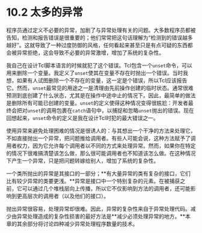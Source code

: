 # 10.2 太多的异常

程序员通过定义不必要的异常，加剧了与异常处理有关的问题。大多数程序员都被告知，检测和报告错误是很重要的；他们常常把这句话理解为“检测到的错误越多越好”。这就导致了一种过度防御的风格，任何看起来甚至只是有点可疑的东西都会被异常拒绝，这会导致不必要的异常激增，增加了系统的复杂性。

我自己在设计Tcl脚本语言的时候就犯了这个错误。Tcl包含一个`unset`命令，可以用来删除一个变量。我定义了`unset`使其在变量不存在时抛出一个错误。当时我想，如果有人试图删除一个不存在的变量，这一定是个错误，所以Tcl应该报告它。然而，`unset`最常见的用途之一是清理由先前操作创建的临时状态。通常很难预测到底创建了什么状态，尤其是在操作中途中止的情况下。因此，最简单的做法是删除所有可能已创建的变量。`unset`的定义使得这种情况变得很尴尬：开发者最终会把对`unset`的调用包裹在`catch`语句中，以捕捉和忽略`unset`抛出的错误。现在回想起来，`unset`命令的定义是我在设计Tcl时犯的最大错误之一。

使用异常来避免处理困难的情况是很诱人的：与其想出一个干净的方法来处理它，不如直接抛出一个异常，把问题推给调用者。有些人可能会说，这种方法赋予了调用者权力，因为它允许每个调用者以不同的方式来处理异常。然而，如果你在特定的情况下很难搞清楚该怎么做，那么很可能调用者也不知道该怎么做。在这种情况下产生一个异常，只是把问题转嫁给别人，增加了系统的复杂性。

一个类所抛出的异常是其接口的一部分；**有大量异常的类有复杂的接口，它们比有较少异常的类要更浅。**异常是接口中一个特别复杂的元素。在被捕获之前，它可以通过几个堆栈层向上传播，所以它不仅影响到方法的调用者，还可能影响到更高层次的调用者（以及他们的接口）。

抛出异常很容易，处理异常却很难。因此，异常的复杂性来自于异常处理代码。减少由异常处理造成的复杂性损害的最好方法是**减少必须处理异常的地方。**本章的其余部分将讨论四种减少异常处理程序数量的技术。
